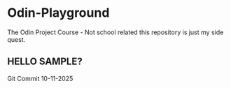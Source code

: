 # Odin-Playground
The Odin Project Course - Not school related this repository is just my side quest.


## HELLO SAMPLE?

Git Commit 10-11-2025